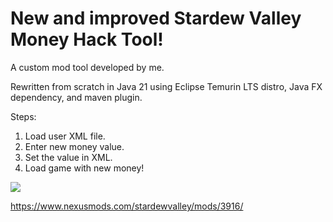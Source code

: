 # New and improved Stardew Valley Money Hack Tool!

A custom mod tool developed by me. 

Rewritten from scratch in Java 21 using Eclipse Temurin LTS distro, Java FX dependency, and maven plugin.

Steps:
1) Load user XML file.
2) Enter new money value.
3) Set the value in XML.
4) Load game with new money!


<img src="https://staticdelivery.nexusmods.com/mods/1303/images/3916/3916-1583083266-1677705232.png"> 


https://www.nexusmods.com/stardewvalley/mods/3916/
